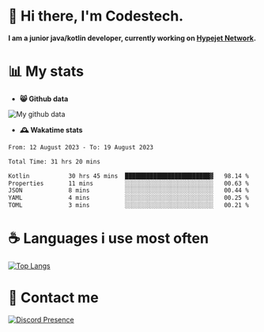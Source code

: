 # 👋 Hi there, I'm Codestech.
**I am a junior java/kotlin developer, currently working on [Hypejet Network](https://github.com/Hypejet).**

# 📊 My stats
- **😸 Github data**

![My github data](https://github-readme-stats.vercel.app/api?username=Codestech1&count_private=true&include_all_commits=true&theme=codeSTACKr)

- **🕰️ Wakatime stats**
<!--START_SECTION:waka-->

```txt
From: 12 August 2023 - To: 19 August 2023

Total Time: 31 hrs 20 mins

Kotlin           30 hrs 45 mins  ████████████████████████▓   98.14 %
Properties       11 mins         ░░░░░░░░░░░░░░░░░░░░░░░░░   00.63 %
JSON             8 mins          ░░░░░░░░░░░░░░░░░░░░░░░░░   00.44 %
YAML             4 mins          ░░░░░░░░░░░░░░░░░░░░░░░░░   00.25 %
TOML             3 mins          ░░░░░░░░░░░░░░░░░░░░░░░░░   00.21 %
```

<!--END_SECTION:waka-->

# ☕ Languages i use most often
[![Top Langs](https://github-readme-stats.vercel.app/api/top-langs/?username=Codestech1&layout=compact&langs_count=8&exclude_repo=window5000.github.io&theme=codeSTACKr)](https://github.com/anuraghazra/github-readme-stats)

# 💬 Contact me
[![Discord Presence](https://lanyard.cnrad.dev/api/650718742157852740)](https://discord.com/users/650718742157852740)
</br>
